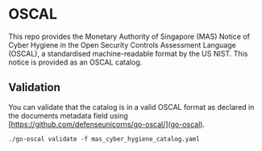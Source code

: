 # OSCAL

This repo provides the Monetary Authority of Singapore (MAS) Notice of Cyber Hygiene in the Open Security Controls Assessment Language (OSCAL), a standardised machine-readable format by the US NIST. This notice is provided as an OSCAL catalog.

## Validation

You can validate that the catalog is in a valid OSCAL format as declared in the documents metadata field using [https://github.com/defenseunicorns/go-oscal/](go-oscal).

```
./go-oscal validate -f mas_cyber_hygiene_catalog.yaml
```

